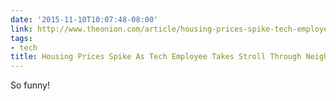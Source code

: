 ```yaml
---
date: '2015-11-10T10:07:48-08:00'
link: http://www.theonion.com/article/housing-prices-spike-tech-employee-takes-stroll-th-51813
tags:
- tech
title: Housing Prices Spike As Tech Employee Takes Stroll Through Neighborhood
---
```


So funny!

